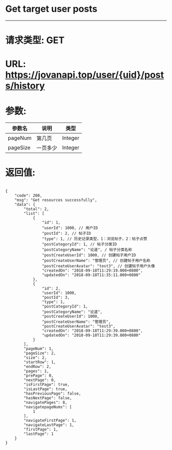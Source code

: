 # Get target user posts
---
# 请求类型: GET
# URL: https://jovanapi.top/user/{uid}/posts/history
# 参数:
参数名 | 说明                   | 类型
----- |----------------------- | ----
pageNum | 第几页   | Integer
pageSize  | 一页多少        | Integer
# 返回值:
<pre><code>
{
    "code": 200,
    "msg": "Get resources successfully",
    "data": {
        "total": 2,
        "list": [
            {
                "id": 1,
                "userId": 1000, // 用户ID
                "postId": 2, // 帖子ID
                "type": 1, // 历史记录类型，1：浏览帖子，2：帖子点赞
                "postCategoryId": 1, // 帖子分类ID
                "postCategoryName": "论道", / 帖子分类名称
                "postCreateUserId": 1000, // 创建帖子用户ID
                "postCreateUserName": "管理员", // 创建帖子用户名称
                "postCreateUserAvatar": "test3", // 创建帖子用户头像
                "createdOn": "2018-09-18T11:29:19.000+0800",
                "updatedOn": "2018-09-18T11:35:11.000+0800"
            },
            {
                "id": 2,
                "userId": 1000,
                "postId": 3,
                "type": 1,
                "postCategoryId": 1,
                "postCategoryName": "论道",
                "postCreateUserId": 1000,
                "postCreateUserName": "管理员",
                "postCreateUserAvatar": "test3",
                "createdOn": "2018-09-18T11:29:39.000+0800",
                "updatedOn": "2018-09-18T11:29:39.000+0800"
            }
        ],
        "pageNum": 1,
        "pageSize": 2,
        "size": 2,
        "startRow": 1,
        "endRow": 2,
        "pages": 1,
        "prePage": 0,
        "nextPage": 0,
        "isFirstPage": true,
        "isLastPage": true,
        "hasPreviousPage": false,
        "hasNextPage": false,
        "navigatePages": 8,
        "navigatepageNums": [
            1
        ],
        "navigateFirstPage": 1,
        "navigateLastPage": 1,
        "firstPage": 1,
        "lastPage": 1
    }
}
</code></pre>

